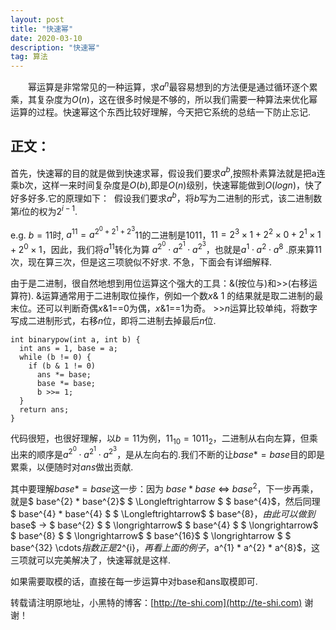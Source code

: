 ```yaml
---
layout: post
title: "快速幂"
date: 2020-03-10 
description: "快速幂"
tag: 算法 
---   
```

​　　幂运算是非常常见的一种运算，求$a^{n}$最容易想到的方法便是通过循环逐个累乘，其复杂度为$O(n)$，这在很多时候是不够的，所以我们需要一种算法来优化幂运算的过程。快速幂这个东西比较好理解，今天把它系统的总结一下防止忘记.

## 正文：
​首先，快速幂的目的就是做到快速求幂，假设我们要求$a^{b}$,按照朴素算法就是把a连乘b次，这样一来时间复杂度是$O(b)$,即是$O(n)$级别，快速幂能做到$O(logn)$，快了好多好多.
​
它的原理如下：
​
假设我们要求$a^{b}$，将$b$写为二进制的形式，该二进制数第$i$位的权为$2^{i-1}$.

e.g. $b=11$时, $a^{11}=a^{2^{0}+2^{1}+2^{3}}$
​
11的二进制是1011，$11 = 2^{3} \times 1 + 2^{2} \times 0 + 2^{1} \times 1 + 2^{0} \times 1$，因此，我们将$a^{11}$转化为算 $a^{2^{0}} \cdot a^{2^{1}} \cdot a^{2^{3}}$，也就是$a^{1} \cdot a^{2} \cdot a^{8}$ .原来算11次，现在算三次，但是这三项貌似不好求.
​
不急，下面会有详细解释.

​由于是二进制，很自然地想到用位运算这个强大的工具：&(按位与)和>>(右移运算符). &运算通常用于二进制取位操作，例如一个数$x$& 1 的结果就是取二进制的最末位。还可以判断奇偶$x$&1==0为偶，$x$&1==1为奇。 >>$n$运算比较单纯，将数字写成二进制形式，右移$n$位，即将二进制去掉最后$n$位.  
```
int binarypow(int a, int b) {
  int ans = 1, base = a;
  while (b != 0) {
​    if (b & 1 != 0)
​      ans *= base;
​      base *= base;
​      b >>= 1;
  }
  return ans;
}
```
​代码很短，也很好理解，以$b=11$为例，$11_{10}=1011_{2}$，二进制从右向左算，但乘出来的顺序是$a^{2^{0}} \cdot a^{2^{1}} \cdot a^{2^{3}}$，是从左向右的.我们不断的让$base * = base$目的即是累乘，以便随时对$ans$做出贡献.

​其中要理解$base * =base$这一步：因为 $base * base$  $\Longleftrightarrow$ $base^{2}$，下一步再乘，就是$ base^{2} * base^{2}$ $ \Longleftrightarrow $ $ base^{4}$，然后同理 $ base^{4} * base^{4} $ $ \Longleftrightarrow$ $ base^{8}$，由此可以做到$base$ $\longrightarrow$ $ base^{2} $ $ \longrightarrow$ $ base^{4} $ $ \longrightarrow$ $ base^{8} $ $ \longrightarrow$ $ base^{16}$ $ \longrightarrow $ $ base^{32} \cdots$指数正是$2^{i}$，再看上面的例子，$a^{1} * a^{2} * a^{8}$，这三项就可以完美解决了，快速幂就是这样.

如果需要取模的话，直接在每一步运算中对base和ans取模即可.

转载请注明原地址，小黑特的博客：[http://te-shi.com](http://te-shi.com) 谢谢！